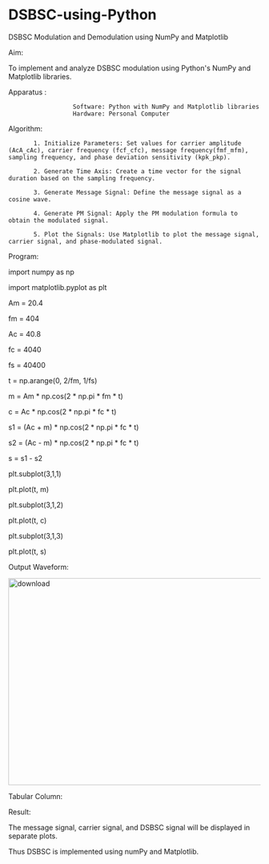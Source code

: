 # DSBSC-using-Python

DSBSC Modulation and Demodulation using NumPy and Matplotlib

Aim:

To implement and analyze DSBSC modulation using Python's NumPy and Matplotlib libraries.

Apparatus :

                      Software: Python with NumPy and Matplotlib libraries
                      Hardware: Personal Computer

Algorithm:

           1. Initialize Parameters: Set values for carrier amplitude (AcA_cAc), carrier frequency (fcf_cfc), message frequency(fmf_mfm), sampling frequency, and phase deviation sensitivity (kpk_pkp).

           2. Generate Time Axis: Create a time vector for the signal duration based on the sampling frequency.

           3. Generate Message Signal: Define the message signal as a cosine wave.

           4. Generate PM Signal: Apply the PM modulation formula to obtain the modulated signal.

           5. Plot the Signals: Use Matplotlib to plot the message signal, carrier signal, and phase-modulated signal.

Program:

import numpy as np

import matplotlib.pyplot as plt

Am = 20.4

fm = 404

Ac = 40.8

fc = 4040

fs = 40400

t = np.arange(0, 2/fm, 1/fs)

m = Am * np.cos(2 * np.pi * fm * t)

c = Ac * np.cos(2 * np.pi * fc * t)

s1 = (Ac + m) * np.cos(2 * np.pi * fc * t)

s2 = (Ac - m) * np.cos(2 * np.pi * fc * t)

s = s1 - s2

plt.subplot(3,1,1)

plt.plot(t, m)

plt.subplot(3,1,2)

plt.plot(t, c)

plt.subplot(3,1,3)

plt.plot(t, s)

Output Waveform:

<img width="558" height="413" alt="download" src="https://github.com/user-attachments/assets/49a5909a-9267-4577-afc6-cc47edf0ee5a" />


Tabular Column:



Result:

The message signal, carrier signal, and DSBSC signal will be displayed in separate plots.

Thus DSBSC is implemented using numPy and Matplotlib.
